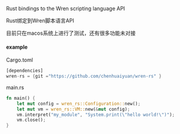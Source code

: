 Rust bindings to the Wren scripting language API

Rust绑定到Wren脚本语言API

目前只在macos系统上进行了测试，还有很多功能未对接

#### example

Cargo.toml
```rust
[dependencies]
wren-rs = {git ="https://github.com/chenhuaiyuan/wren-rs" }
```

main.rs
```rust
fn main() {
    let mut config = wren_rs::Configuration::new();
    let mut vm = wren_rs::VM::new(&mut config);
    vm.interpret("my_module", "System.print(\"hello world!\")");
    vm.close();
}
```